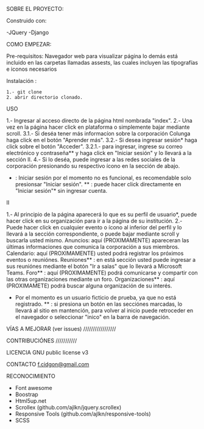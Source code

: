 SOBRE EL PROYECTO:

  Construido con:
  
  -JQuery
  -Django
  
COMO EMPEZAR:

  Pre-requisitos: 
	Navegador web para visualizar página
	lo demás está incluido en las carpetas llamadas assests, las cuales incluyen las tipografías e iconos necesarios

  Instalación : 
  
	1.- git clone 
	2. abrir directorio clonado.

USO

1.- Ingresar al acceso directo de la página html nombrada "index".
2.- Una vez en la página hacer click en plataforma o simplemente bajar mediante scroll.
3.1.- Si deséa tener más informacíon sobre la corporación Colunga haga click en el botón "Aprender más".
3.2.- Si desea ingresar sesión* haga click sobre el botón "Acceder".
3.2.1.- para ingresar, ingrese su correo electrónico y contraseña** y haga click en "Iniciar sesión" y lo llevará a la sección II.
4.- Si lo deséa, puede ingresar a las redes sociales de la corporación presionando su respectivo ícono en la sección de abajo.


* : Iniciar sesión por el momento no es funcional, es recomendable solo presionsar "Iniciar sesión". 
** : puede hacer click directamente en "Iniciar sesión"* sin ingresar cuenta.

II

1.- Al principio de la página aparecerá lo que es su perfil de usuario*, puede hacer click en su organización para ir a la página de su institución.
2.- Puede hacer click en cualquier evento o ícono al inferior del perfil y lo llevará a la sección correspondiente, o puede bajar mediante scroll y buscarla usted mismo.
	Anuncios: aquí (PROXIMAMENTE) apareceran las últimas informaciones que comunica la corporación a sus miembros.
	Calendario: aquí (PROXIMAMENTE) usted podrá registrar los próximos eventos o reuniónes.
	Reuniones** : en está sección usted puede ingresar a sus reuniónes mediante el botón "Ir a salas" que lo llevará a Microsoft Teams.
	Foro** : aquí (PROXIMAMENTE) podrá comunicarse y compartir con las otras organizaciones mediante un foro.
	Organizaciones** : aquí (PROXIMAMETE) podrá buscar alguna organización de su interés. 

* Por el momento es un usuario ficticio de prueba, ya que no está registrado.
** : si presiona un botón en las secciónes marcadas, lo llevará al sitio en mantención, para volver al inicio puede retroceder en el navegador o seleccionar "inico" en la barra de navegación.

VÍAS A MEJORAR (ver issues)
/////////////////

CONTRIBUCIÓNES
///////////

LICENCIA
GNU public license v3

CONTACTO
f.cidgon@gmail.com

RECONOCIMIENTO

- Font awesome
- Boostrap
- Html5up.net
- Scrollex (github.com/ajlkn/jquery.scrollex)
- Responsive Tools (github.com/ajlkn/responsive-tools)
- SCSS
